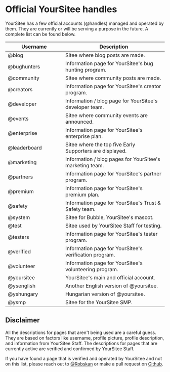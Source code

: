 # Official YourSitee handles

YourSitee has a few official accounts (@handles) managed and operated by them. They are currently or will be serving a purpose in the future. A complete list can be found below.

<table><thead><tr><th width="166">Username</th><th>Description</th></tr></thead><tbody><tr><td>@blog</td><td>Sitee where blog posts are made.</td></tr><tr><td>@bughunters</td><td>Information page for YourSitee's bug hunting program.</td></tr><tr><td>@community</td><td>Sitee where community posts are made.</td></tr><tr><td>@creators</td><td>Information page for YourSitee's creator program.</td></tr><tr><td>@developer</td><td>Information / blog page for YourSitee's developer team.</td></tr><tr><td>@events</td><td>Sitee where community events are announced.</td></tr><tr><td>@enterprise</td><td>Information page for YourSitee's enterprise plan.</td></tr><tr><td>@leaderboard</td><td>Sitee where the top five Early Supporters are displayed.</td></tr><tr><td>@marketing</td><td>Information / blog pages for YourSitee's marketing team.</td></tr><tr><td>@partners</td><td>Information page for YourSitee's partner program.</td></tr><tr><td>@premium</td><td>Information page for YourSitee's premium plan.</td></tr><tr><td>@safety</td><td>Information page for YourSitee's Trust &#x26; Safety team.</td></tr><tr><td>@system</td><td>Sitee for Bubble, YourSitee's mascot.</td></tr><tr><td>@test</td><td>Sitee used by YourSitee Staff for testing.</td></tr><tr><td>@testers</td><td>Information page for YourSitee's tester program.</td></tr><tr><td>@verified</td><td>Information page for YourSitee's verification program.</td></tr><tr><td>@volunteer</td><td>Information page for YourSitee's volunteering program.</td></tr><tr><td>@yoursitee</td><td>YourSitee's main and official account.</td></tr><tr><td>@ysenglish</td><td>Another English version of @yoursitee.</td></tr><tr><td>@yshungary</td><td>Hungarian version of @yoursitee.  </td></tr><tr><td>@ysmp</td><td>Sitee for the YourSitee SMP.</td></tr></tbody></table>

## Disclaimer <a href="#disclaimer" id="disclaimer"></a>

All the descriptions for pages that aren't being used are a careful guess. They are based on factors like username, profile picture, profile description, and information from YourSitee Staff. The descriptions for pages that are currently active are verified and confirmed by YourSitee Staff.

If you have found a page that is verified and operated by YourSitee and not on this list, please reach out to [@Robskan](https://sitee.help/c/robskan) or make a pull request on [Github](https://sitee.help/contribute).
